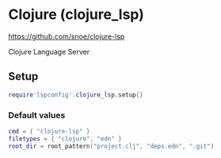 # Clojure (clojure_lsp)

https://github.com/snoe/clojure-lsp

Clojure Language Server


## Setup

```lua
require'lspconfig'.clojure_lsp.setup{}
```


### Default values

```lua
cmd = { "clojure-lsp" }
filetypes = { "clojure", "edn" }
root_dir = root_pattern("project.clj", "deps.edn", ".git")
```




